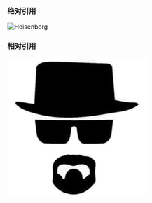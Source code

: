 ### 绝对引用
![Heisenberg](https://raw.githubusercontent.com/tutou9997/FirstTest/main/img/Heisenberg.jpg)

### 相对引用

![老白][Heisenberg]




[Heisenberg]:/img/Heisenberg.jpg "老白"
